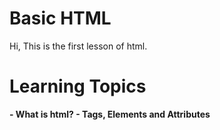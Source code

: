 # Basic HTML
Hi, This is the first lesson of html.
# Learning Topics
<b>- What is html? </b>
<b>- Tags, Elements and Attributes </b>

